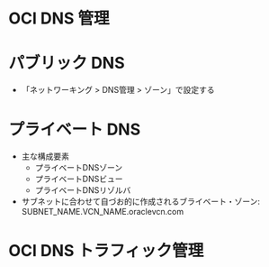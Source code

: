 # OCI DNS 管理
# パブリック DNS
- 「ネットワーキング > DNS管理 > ゾーン」で設定する
# プライベート DNS
- 主な構成要素
  - プライベートDNSゾーン
  - プライベートDNSビュー
  - プライベートDNSリゾルバ
- サブネットに合わせて自づお的に作成されるブライベート・ゾーン: SUBNET_NAME.VCN_NAME.oraclevcn.com
# OCI DNS トラフィック管理
